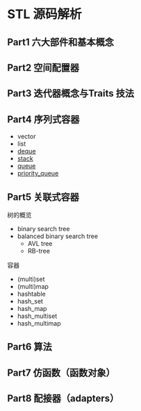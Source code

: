 # STL 源码解析

## Part1 六大部件和基本概念



## Part2 空间配置器



## Part3 迭代器概念与Traits 技法



## Part4 序列式容器

* vector
* list
* [deque]()
* [stack]()
* [queue]()
* [priority_queue]()

## Part5 关联式容器

树的概览

* binary search tree
* balanced binary search tree
	* AVL tree
	* RB-tree

容器

* (multi)set
* (multi)map
* hashtable
* hash_set
* hash_map
* hash_multiset
* hash_multimap

## Part6 算法



## Part7 仿函数（函数对象）



## Part8 配接器（adapters）

